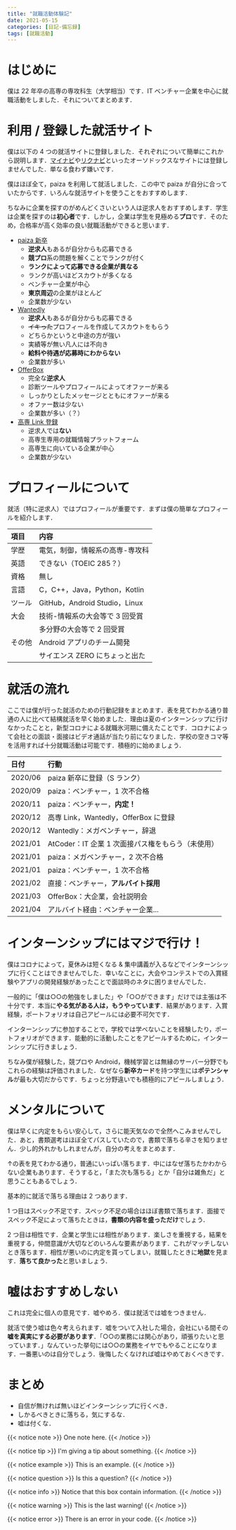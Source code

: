 ```yaml
---
title: "就職活動体験記"
date: 2021-05-15
categories: [日記-備忘録]
tags: [就職活動]
---
```


# はじめに

僕は 22 年卒の高専の専攻科生（大学相当）です．IT ベンチャー企業を中心に就職活動をしました．それについてまとめます．

# 利用 / 登録した就活サイト

僕は以下の 4 つの就活サイトに登録しました．それぞれについて簡単にこれから説明します．[マイナビ](https://job.mynavi.jp/)や[リクナビ](https://job.rikunabi.com/)といったオーソドックスなサイトには登録しませんでした．単なる食わず嫌いです．

僕はほぼ全て，paiza を利用して就活しました．この中で paiza が自分に合っていたからです．いろんな就活サイトを使うことをおすすめします．

ちなみに企業を探すのがめんどくさいという人は逆求人をおすすめします．学生は企業を探すのは**初心者**です．しかし，企業は学生を見極める**プロ**です．そのため，合格率が高く効率の良い就職活動ができると思います．

- [paiza 新卒](https://paiza.jp/student)
  - **逆求人**もあるが自分からも応募できる
  - **競プロ**系の問題を解くことでランクが付く
  - **ランクによって応募できる企業が異なる**
  - ランクが高いほどスカウトが多くなる
  - ベンチャー企業が中心
  - **東京周辺**の企業がほとんど
  - 企業数が少ない
- [Wantedly](https://www.wantedly.com/)
  - **逆求人**もあるが自分からも応募できる
  - ~~イキった~~プロフィールを作成してスカウトをもらう
  - どちらかというと中途の方が強い
  - 実績等が無い凡人には不向き
  - **給料や待遇が応募時にわからない**
  - 企業数が多い
- [OfferBox](https://offerbox.jp/)
  - 完全な**逆求人**
  - 診断ツールやプロフィールによってオファーが来る
  - しっかりとしたメッセージとともにオファーが来る
  - オファー数は少ない
  - 企業数が多い（？）
- [高専 Link 登録](https://knowledge-free.co.jp/kosenlink/)
  - 逆求人では**ない**
  - 高専生専用の就職情報プラットフォーム
  - 高専生に向いている企業が中心
  - 企業数が少ない

# プロフィールについて

就活（特に逆求人）ではプロフィールが重要です．まずは僕の簡単なプロフィールを紹介します．

|項目|内容|
|:---|:---|
|学歴|電気，制御，情報系の高専-専攻科|
|英語|できない（TOEIC 285？）|
|資格|無し|
|言語|C，C++，Java，Python，Kotlin|
|ツール|GitHub，Android Studio，Linux|
|大会|技術-情報系の大会等で 3 回受賞|
||多分野の大会等で 2 回受賞|
|その他|Android アプリのチーム開発|
||サイエンス ZERO にちょっと出た|

# 就活の流れ

ここでは僕が行った就活のための行動記録をまとめます．表を見てわかる通り普通の人に比べて結構就活を早く始めました．理由は夏のインターンシップに行けなかったことと，新型コロナによる就職氷河期に備えたことです．コロナによって会社との面談・面接はビデオ通話が当たり前になりました．学校の空きコマ等を活用すれば十分就職活動は可能です．積極的に始めましょう．

|日付   |行動|
|:------|:---|
|2020/06|paiza 新卒に登録（S ランク）|
|2020/09|paiza：ベンチャー，1 次不合格|
|2020/11|paiza：ベンチャー，**内定！**|
|2020/12|高専 Link，Wantedly，OfferBox に登録|
|2020/12|Wantedly：メガベンチャー，辞退|
|2021/01|AtCoder：IT 企業 1 次面接パス権をもらう（未使用）|
|2021/01|paiza：メガベンチャー，2 次不合格|
|2021/01|paiza：ベンチャー，1 次不合格|
|2021/02|直接：ベンチャー，**アルバイト採用**|
|2021/03|OfferBox：大企業，会社説明会|
|2021/04|アルバイト経由：ベンチャー企業...|

# インターンシップにはマジで行け！

僕はコロナによって，夏休みは短くなる & 集中講義が入るなどでインターンシップに行くことはできませんでした．幸いなことに，大会やコンテストでの入賞経験やアプリの開発経験があったことで面談時のネタに困りませんでした．

一般的に「僕は○○の勉強をしました」や「○○ができます」だけでは主張は不十分です．本当に**やる気がある人は，もうやっています**．結果があります．入賞経験，ポートフォリオは自己アピールには必要不可欠です．

インターンシップに参加することで，学校では学べないことを経験したり，ポートフォリオができます．能動的に活動したことをアピールするために，インターンシップに行きましょう．

ちなみ僕が経験した，競プロや Android，機械学習とは無縁のサーバー分野でもこれらの経験は評価されました．なぜなら**新卒カード**を持つ学生には**ポテンシャル**が最も大切だからです．ちょっと分野違いでも積極的にアピールしましょう．

# メンタルについて

僕は早くに内定をもらい安心して，さらに能天気なので全然へこみませんでした．あと，書類選考はほぼ全てパスしていたので，書類で落ちる辛さを知りません．少し的外れかもしれませんが，自分の考えをまとめます．

↑の表を見てわかる通り，普通にいっぱい落ちます．中にはなぜ落ちたかわからない企業もあります．そうすると，「また次も落ちる」とか「自分は雑魚だ」と思うこともあるでしょう．

基本的に就活で落ちる理由は 2 つあります．

1 つ目はスペック不足です．スペック不足の場合はほぼ書類で落ちます．面接でスペック不足によって落ちたときは，**書類の内容を盛っただけ**でしょう．

2 つ目は相性です．企業と学生には相性があります．楽しさを重視する，結果を重視する，仲間意識が大切などのいろんな要素があります．これがマッチしないとき落ちます．相性が悪いのに内定を貰ってしまい，就職したときに**地獄**を見ます．**落ちて良かった**と思いましょう．

# 嘘はおすすめしない

これは完全に個人の意見です．嘘やめろ．僕は就活では嘘をつきません．

就活で使う嘘は色々考えられます．嘘をついて入社した場合，会社にいる間その**嘘を真実にする必要があります**．「○○の業務には関心があり，頑張りたいと思っています．」なんていった挙句には○○の業務をイヤでもやることになります．一番悪いのは自分でしょう．後悔したくなければ嘘はやめておくべきです．

# まとめ

- 自信が無ければ無いほどインターンシップに行くべき．
- しかるべきときに落ちる，気にするな．
- 嘘は付くな．

{{< notice note >}}
One note here.
{{< /notice >}}

{{< notice tip >}}
I'm giving a tip about something.
{{< /notice >}}

{{< notice example >}}
This is an example.
{{< /notice >}}

{{< notice question >}}
Is this a question?
{{< /notice >}}

{{< notice info >}}
Notice that this box contain information.
{{< /notice >}}

{{< notice warning >}}
This is the last warning!
{{< /notice >}}

{{< notice error >}}
There is an error in your code.
{{< /notice >}}
